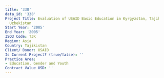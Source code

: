 ```yaml
---
title: '338'
data_id: '338'
Project Title: Evaluation of USAID Basic Education in Kyrgyzstan, Tajikistan, and
  Uzbekistan
Start Year: '2005'
End Year: '2005'
ISO3 Code: TJK
Region: Asia
Country: Tajikistan
Client/ Donor: USAID
Is Current Project? (true/false): ''
Practice Area:
- Education, Gender and Youth
Contract Value USD: ''
---
```


